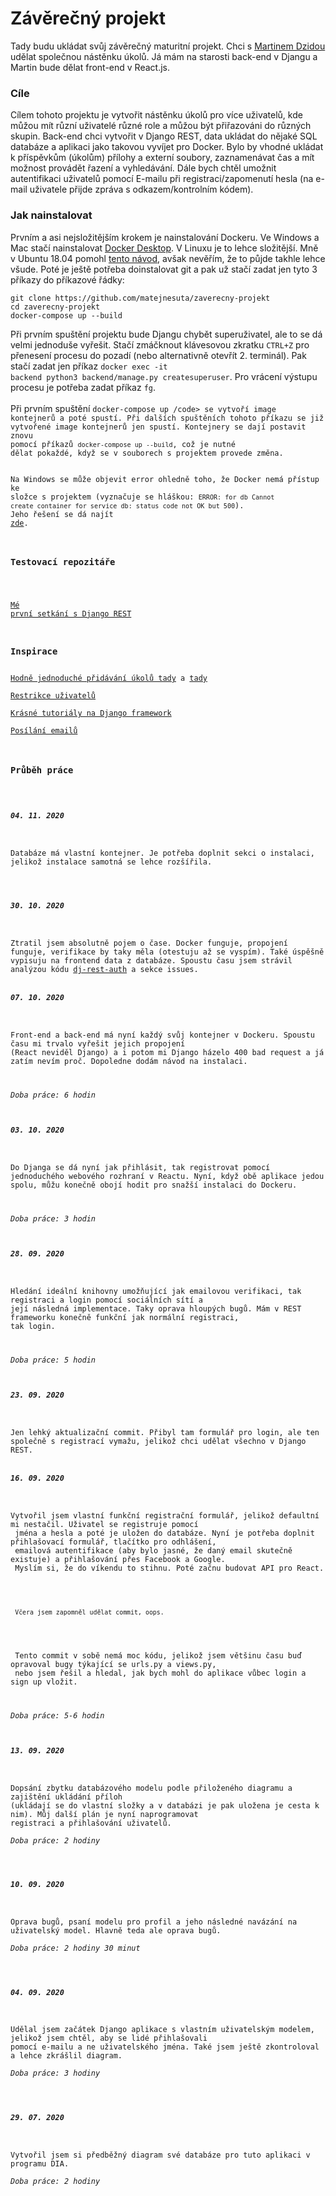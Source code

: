 <h1>Závěrečný projekt</h1>
Tady budu ukládat svůj závěrečný maturitní projekt. Chci s <a href="https://github.com/martindzida">Martinem Dzidou</a> udělat společnou nástěnku úkolů. Já mám na starosti back-end v Djangu a Martin bude dělat front-end v React.js.

<h3>Cíle</h3>
<p>Cílem tohoto projektu je vytvořit nástěnku úkolů pro více uživatelů, kde můžou mít různí uživatelé různé role a můžou být přiřazováni do různých skupin. Back-end chci vytvořit v Django REST, data ukládat do nějaké SQL databáze a aplikaci jako takovou vyvíjet pro Docker. Bylo by vhodné ukládat k příspěvkům (úkolům) přílohy a externí soubory, zaznamenávat čas a mít možnost provádět řazení a vyhledávání. Dále bych chtěl umožnit autentifikaci uživatelů pomocí E-mailu při registraci/zapomenutí hesla (na e-mail uživatele přijde zpráva s odkazem/kontrolním kódem).</p>

<h3>Jak nainstalovat</h3>
<p>Prvním a asi nejsložitějším krokem je nainstalování Dockeru. Ve Windows a Mac stačí nainstalovat <a href="https://docs.docker.com/desktop/">Docker Desktop</a>. V Linuxu je to lehce složitější. Mně v Ubuntu 18.04 pomohl <a href="https://phoenixnap.com/kb/how-to-install-docker-on-ubuntu-18-04">tento návod</a>, avšak nevěřím, že to půjde takhle lehce všude. Poté je ještě potřeba doinstalovat git a pak už stačí zadat jen tyto 3 příkazy do příkazové řádky: 
<br>

```
git clone https://github.com/matejnesuta/zaverecny-projekt
cd zaverecny-projekt
docker-compose up --build
```
Při prvním spuštění projektu bude Djangu chybět superuživatel, ale to se dá velmi jednoduše vyřešit. Stačí zmáčknout klávesovou zkratku <code>CTRL+Z</code> pro přenesení procesu do pozadí (nebo alternativně otevřít 2. terminál). Pak stačí zadat jen příkaz <code>docker exec -it backend python3 backend/manage.py createsuperuser</code>. Pro vrácení výstupu procesu je potřeba zadat příkaz <code>fg</code>. 
<br><br>
Při prvním spuštění <code>docker-compose up /code> se vytvoří image kontejnerů a poté spustí. Při dalších spuštěních tohoto příkazu se již vytvořené image kontejnerů jen spustí. Kontejnery se dají postavit znovu pomocí příkazů <code>docker-compose up --build</code>, což je nutné dělat pokaždé, když se v souborech s projektem provede změna.
<br><br>
Na Windows se může objevit error ohledně toho, že Docker nemá přístup ke složce s projektem (vyznačuje se hláškou: <code>ERROR: for db  Cannot create container for service db: status code not OK but 500</code>). Jeho řešení se dá najít <a href="https://stackoverflow.com/questions/60754297/docker-compose-failed-to-build-filesharing-has-been-cancelled">zde</a>.</p>

<h3>Testovací repozitáře</h3>

<a href="https://github.com/matejnesuta/django_rest_tutorial">Mé první setkání s Django REST</a>

<h3>Inspirace</h3>
<a href="https://www.youtube.com/watch?v=ovql0Ui3n_I">Hodně jednoduché přidávání úkolů tady</a> a <a href="https://www.youtube.com/watch?v=4RWFvXDUmjo">tady</a><br>
<a href="https://www.youtube.com/watch?v=eBsc65jTKvw">Restrikce uživatelů</a><br>
<a href="https://www.youtube.com/channel/UCTZRcDjjkVajGL6wd76UnGg/about">Krásné tutoriály na Django framework</a><br>
<a href="https://www.youtube.com/watch?v=X7DWErkNVJs">Posílání emailů</a><br>

<h3>Průběh práce</h3> 

<h5>04. 11. 2020</h5>
<p>Databáze má vlastní kontejner. Je potřeba doplnit sekci o instalaci, jelikož instalace samotná se lehce rozšířila.</p>

<h5>30. 10. 2020</h5>
<p>Ztratil jsem absolutně pojem o čase. Docker funguje, propojení funguje, verifikace by taky měla (otestuju až se vyspím). Také úspěšně vypisuju na frontend data z databáze. Spoustu času jsem strávil analýzou kódu <a href="https://github.com/jazzband/dj-rest-auth/">dj-rest-auth</a> a sekce issues. 

<h5>07. 10. 2020</h5>
<p>Front-end a back-end má nyní každý svůj kontejner v Dockeru. Spoustu času mi trvalo vyřešit jejich propojení 
(React neviděl Django) a i potom mi Django házelo 400 bad request a já zatím nevím proč. Dopoledne dodám návod na instalaci.<br>

<i>Doba práce: 6 hodin </i></p>

<h5>03. 10. 2020</h5>
<p>Do Djanga se dá nyní jak přihlásit, tak registrovat pomocí jednoduchého webového rozhraní v Reactu. Nyní, když obě aplikace jedou spolu, můžu konečně obojí hodit pro snažší instalaci do Dockeru.<br>

<i>Doba práce: 3 hodin </i></p>

<h5>28. 09. 2020</h5>
<p>Hledání ideální knihovny umožňující jak emailovou verifikaci, tak registraci a login pomocí sociálních sítí a 
její následná implementace. Taky oprava hloupých bugů. Mám v REST frameworku konečně funkční jak normální registraci, 
tak login. <br>

<i>Doba práce: 5 hodin </i></p>

<h5>23. 09. 2020</h5>
<p>Jen lehký aktualizační commit. Přibyl tam formulář pro login, ale ten společně s registrací vymažu, jelikož chci udělat všechno v Django REST. 

<h5>16. 09. 2020</h5>
<p>Vytvořil jsem vlastní funkční registrační formulář, jelikož defaultní mi nestačil. Uživatel se registruje pomocí
 jména a hesla a poté je uložen do databáze. Nyní je potřeba doplnit přihlašovací formulář, tlačítko pro odhlášení, 
 emailová autentifikace (aby bylo jasné, že daný email skutečně existuje) a přihlašování přes Facebook a Google. 
 Myslím si, že do víkendu to stihnu. Poté začnu budovat API pro React. 
 <br>
 <br>
 <small>Včera jsem zapomněl udělat commit, oops.</small>
 <br>
 <br>
 Tento commit v sobě nemá moc kódu, jelikož jsem většinu času buď opravoval bugy týkající se urls.py a views.py,
 nebo jsem řešil a hledal, jak bych mohl do aplikace vůbec login a sign up vložit.<br>

<i>Doba práce: 5-6 hodin </i></p>

<h5>13. 09. 2020</h5>
<p>Dopsání zbytku databázového modelu podle přiloženého diagramu a zajištění ukládání příloh 
(ukládají se do vlastní složky a v databázi je pak uložena je cesta k nim). Můj další plán je nyní naprogramovat 
registraci a přihlašování uživatelů.<br>
<i>Doba práce: 2 hodiny</i></p>

<h5>10. 09. 2020</h5>
<p>Oprava bugů, psaní modelu pro profil a jeho následné navázání na uživatelský model. Hlavně teda ale oprava bugů.<br>
<i>Doba práce: 2 hodiny 30 minut</i></p>

<h5>04. 09. 2020</h5>
<p>Udělal jsem začátek Django aplikace s vlastním uživatelským modelem, jelikož jsem chtěl, aby se lidé přihlašovali 
pomocí e-mailu a ne uživatelského jména. Také jsem ještě zkontroloval a lehce zkrášlil diagram. <br>
<i>Doba práce: 3 hodiny</i></p>

<h5>29. 07. 2020</h5>
<p>Vytvořil jsem si předběžný diagram své databáze pro tuto aplikaci v programu DIA.<br>
<i>Doba práce: 2 hodiny</i></p>
